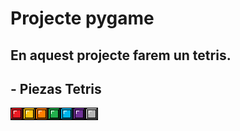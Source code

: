 # Projecte pygame

En aquest projecte farem un tetris. 
-----------------------------------------------------------------------------------------------------------------------------------------------------------------------------------------------------
## - Piezas Tetris 
![Rojo](rojo.png)![Amarillo](amarillo.png)![Naranja](naranja.png)![Verde](verde.png)![Azul](azul.png)![Lila](lila.png)![Gris](gris.png)
